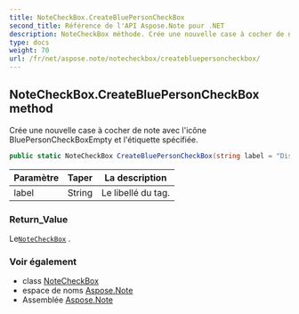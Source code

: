 ```yaml
---
title: NoteCheckBox.CreateBluePersonCheckBox
second_title: Référence de l'API Aspose.Note pour .NET
description: NoteCheckBox méthode. Crée une nouvelle case à cocher de note avec licône BluePersonCheckBoxEmpty et létiquette spécifiée.
type: docs
weight: 70
url: /fr/net/aspose.note/notecheckbox/createbluepersoncheckbox/
---
```

## NoteCheckBox.CreateBluePersonCheckBox method

Crée une nouvelle case à cocher de note avec l'icône BluePersonCheckBoxEmpty et l'étiquette spécifiée.

```csharp
public static NoteCheckBox CreateBluePersonCheckBox(string label = "Discuss with <Person A>")
```

| Paramètre | Taper | La description |
| --- | --- | --- |
| label | String | Le libellé du tag. |

### Return_Value

Le[`NoteCheckBox`](../) .

### Voir également

* class [NoteCheckBox](../)
* espace de noms [Aspose.Note](../../notecheckbox/)
* Assemblée [Aspose.Note](../../../)



